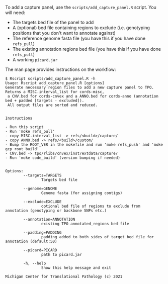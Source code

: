 To add a capture panel, use the `scripts/add_capture_panel.R` script. You will need:
* The targets bed file of the panel to add
* A (optional) bed file containing regions to exclude (i.e. genotyping positions that you don't want to annotate against) 
* The reference genome fasta file (you have this if you have done `refs_pull`)
* The existing annotation regions bed file (you have this if you have done `refs_pull`)
* A working `picard.jar`


The man page provides instructions on the workflow:
```
$ Rscript scripts/add_capture_panel.R -h
Usage: Rscript add_capture_panel.R [options]
Generate necessary region files to add a new capture panel to TPO. Returns a MISC.interval_list for cords-misc,
 a CNV.bed for cords-cnvex and a ANNO.bed for cords-anno (annotation bed + padded [targets - excluded]).
 All output files are sorted and reduced.


Instructions

- Run this script
- Run 'moke refs_pull'
- copy MISC.interval_list -> refs/<build>/capture/
- copy ANNO.bed -> refs/<build>/custom/
- Bump the ROOT_VER in the mokefile and run 'moke refs_push' and 'moke gcp_root_build'
- CNV.bed -> tpo/rlibs/cnvex/inst/extdata/capture/
- Run 'moke code_build' (version bumping if needed)


Options:
        --targets=TARGETS
                Targets bed file

        --genome=GENOME
                Genome fasta (for assigning contigs)

        --exclude=EXCLUDE
                optional bed file of regions to exclude from annotation (genotyping or backbone SNPs etc.)

        --annotation=ANNOTATION
                existing TPO annotated_regions bed file

        --padding=PADDING
                padding added to both sides of target bed file for annotation (default:50)

        --picard=PICARD
                path to picard.jar

        -h, --help
                Show this help message and exit

Michigan Center for Translational Pathology (c) 2021

```